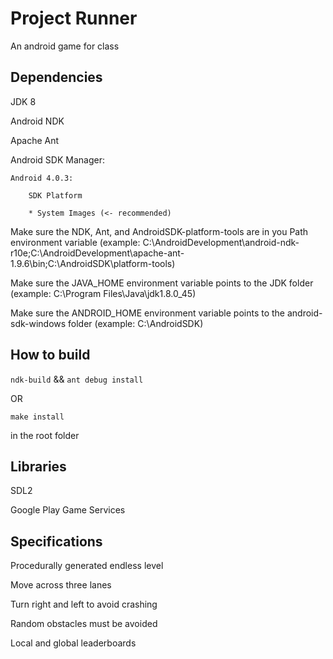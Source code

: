 # Project Runner
An android game for class

## Dependencies
JDK 8

Android NDK

Apache Ant

Android SDK Manager:

	Android 4.0.3:

		SDK Platform

		* System Images (<- recommended)

Make sure the NDK, Ant, and AndroidSDK-platform-tools are in you Path environment variable (example: C:\AndroidDevelopment\android-ndk-r10e;C:\AndroidDevelopment\apache-ant-1.9.6\bin;C:\AndroidSDK\platform-tools)

Make sure the JAVA_HOME environment variable points to the JDK folder (example: C:\Program Files\Java\jdk1.8.0_45)

Make sure the ANDROID_HOME environment variable points to the android-sdk-windows folder (example: C:\AndroidSDK)

## How to build
`ndk-build` && `ant debug install`

OR

`make install`

in the root folder

## Libraries
SDL2

Google Play Game Services

## Specifications
Procedurally generated endless level

Move across three lanes

Turn right and left to avoid crashing

Random obstacles must be avoided

Local and global leaderboards